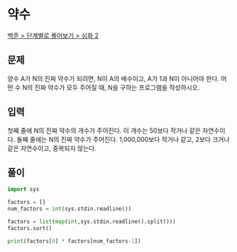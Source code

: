 # 약수

[백준 > 단계별로 풀어보기 > 심화 2](https://www.acmicpc.net/problem/1037)

## 문제

양수 A가 N의 진짜 약수가 되려면, N이 A의 배수이고, A가 1과 N이 아니어야 한다. 어떤 수 N의 진짜 약수가 모두 주어질 때, N을 구하는 프로그램을 작성하시오.

## 입력

첫째 줄에 N의 진짜 약수의 개수가 주어진다. 이 개수는 50보다 작거나 같은 자연수이다. 둘째 줄에는 N의 진짜 약수가 주어진다. 1,000,000보다 작거나 같고, 2보다 크거나 같은 자연수이고, 중복되지 않는다.


## 풀이

```python
import sys

factors = []
num_factors = int(sys.stdin.readline())

factors = list(map(int,sys.stdin.readline().split()))
factors.sort()

print(factors[0] * factors[num_factors-1])

```